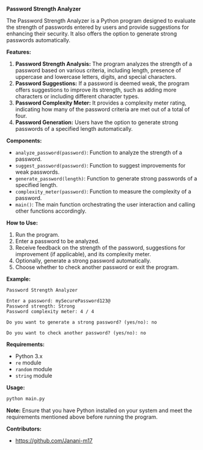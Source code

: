 **Password Strength Analyzer**

The Password Strength Analyzer is a Python program designed to evaluate the strength of passwords entered by users and provide suggestions for enhancing their security. It also offers the option to generate strong passwords automatically.

**Features:**
1. **Password Strength Analysis:** The program analyzes the strength of a password based on various criteria, including length, presence of uppercase and lowercase letters, digits, and special characters.
2. **Password Suggestions:** If a password is deemed weak, the program offers suggestions to improve its strength, such as adding more characters or including different character types.
3. **Password Complexity Meter:** It provides a complexity meter rating, indicating how many of the password criteria are met out of a total of four.
4. **Password Generation:** Users have the option to generate strong passwords of a specified length automatically.

**Components:**
- `analyze_password(password)`: Function to analyze the strength of a password.
- `suggest_password(password)`: Function to suggest improvements for weak passwords.
- `generate_password(length)`: Function to generate strong passwords of a specified length.
- `complexity_meter(password)`: Function to measure the complexity of a password.
- `main()`: The main function orchestrating the user interaction and calling other functions accordingly.

**How to Use:**
1. Run the program.
2. Enter a password to be analyzed.
3. Receive feedback on the strength of the password, suggestions for improvement (if applicable), and its complexity meter.
4. Optionally, generate a strong password automatically.
5. Choose whether to check another password or exit the program.

**Example:**
```
Password Strength Analyzer

Enter a password: mySecurePassword123@
Password strength: Strong
Password complexity meter: 4 / 4

Do you want to generate a strong password? (yes/no): no

Do you want to check another password? (yes/no): no
```

**Requirements:**
- Python 3.x
- `re` module
- `random` module
- `string` module

**Usage:**
```python
python main.py
```

**Note:** Ensure that you have Python installed on your system and meet the requirements mentioned above before running the program.

**Contributors:**
- https://github.com/Janani-m17

